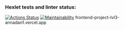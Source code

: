 ### Hexlet tests and linter status:
[![Actions Status](https://github.com/annadan1/frontend-project-lvl3/workflows/hexlet-check/badge.svg)](https://github.com/annadan1/frontend-project-lvl3/actions)
[![Maintainability](https://api.codeclimate.com/v1/badges/1c4f4877a82dcbed0bfe/maintainability)](https://codeclimate.com/github/annadan1/frontend-project-lvl3/maintainability)
frontend-project-lvl3-annadan1.vercel.app

